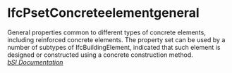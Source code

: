 IfcPsetConcreteelementgeneral
=============================
General properties common to different types of concrete elements, including
reinforced concrete elements. The property set can be used by a number of
subtypes of IfcBuildingElement, indicated that such element is designed or
constructed using a concrete construction method.  
[ _bSI
Documentation_](https://standards.buildingsmart.org/IFC/DEV/IFC4_2/FINAL/HTML/schema/ifcstructuralelementsdomain/pset/pset_concreteelementgeneral.htm)


